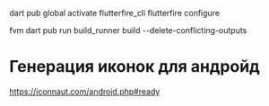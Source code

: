 dart pub global activate flutterfire_cli
flutterfire configure   

fvm dart pub run build_runner build --delete-conflicting-outputs

# Генерация иконок для андройд
https://iconnaut.com/android.php#ready
